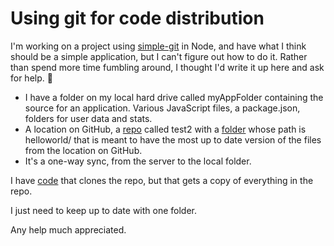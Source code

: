 # Using git for code distribution
I'm working on a project using <a href="https://github.com/steveukx/git-js#readme">simple-git</a> in Node, and have what I think should be a simple application, but I can't figure out how to do it. Rather than spend more time fumbling around, I thought I'd write it up here and ask for help. :rocket:
* I have a folder on my local hard drive called myAppFolder containing the source for an application. Various JavaScript files, a package.json, folders for user data and stats. 
* A location on GitHub, a <a href="https://github.com/scripting/test2">repo</a> called test2 with a <a href="https://github.com/scripting/test2/tree/master/helloworld">folder</a> whose path is helloworld/ that is meant to have the most up to date version of the files from the location on GitHub. 
* It's a one-way sync, from the server to the local folder. 

I have <a href="https://gist.github.com/scripting/397be0cf030bc3709eb73f3deb6f5912">code</a> that clones the repo, but that gets a copy of everything in the repo. 

I just need to keep up to date with one folder. 

Any help much appreciated.

